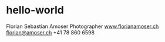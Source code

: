 # hello-world

Florian Sebastian Amoser
Photographer
www.florianamoser.ch
florian@amoser.ch
+41 78 860 6598
